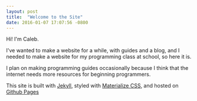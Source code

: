 ```yaml
---
layout: post
title:  "Welcome to the Site"
date: 2016-01-07 17:07:56 -0800
---
```

Hi! I'm Caleb.

I've wanted to make a website for a while, with guides and a blog, and I needed to make a website for my programming class at school, so here it is.

I plan on making programming guides occasionally because I think that the internet needs more resources for beginning programmers.

This site is built with [Jekyll][jekyll], styled with [Materialize CSS][materializecss], and hosted on [Github Pages][gh-pages]


[jekyll]:http://jekyllrb.com/
[materializecss]:http://materializecss.com/
[gh-pages]:https://github.com/calebeby/calebeby.github.io
